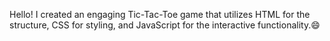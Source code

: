Hello! I created an engaging Tic-Tac-Toe game that utilizes HTML for the structure, CSS for styling, and JavaScript for the interactive functionality.😄
